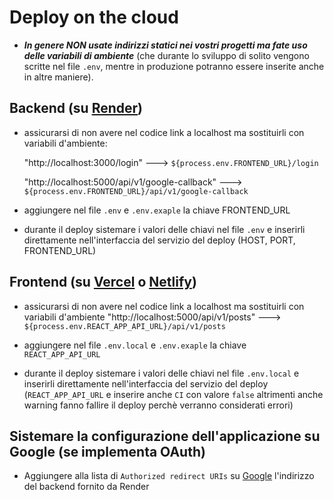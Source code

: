 # Deploy on the cloud

-   **_In genere NON usate indirizzi statici nei vostri progetti ma fate uso delle variabili di ambiente_** (che durante lo sviluppo di solito vengono scritte nel file `.env`, mentre in produzione potranno essere inserite anche in altre maniere).

## Backend (su [Render](https://render.com/))

-   assicurarsi di non avere nel codice link a localhost ma sostituirli con variabili d'ambiente:

    "http://localhost:3000/login" ---> `${process.env.FRONTEND_URL}/login`

    "http://localhost:5000/api/v1/google-callback" ---> `${process.env.FRONTEND_URL}/api/v1/google-callback`

-   aggiungere nel file `.env` e `.env.exaple` la chiave FRONTEND_URL

-   durante il deploy sistemare i valori delle chiavi nel file `.env` e inserirli direttamente nell'interfaccia del servizio del deploy (HOST, PORT, FRONTEND_URL)

## Frontend (su [Vercel](https://vercel.com/) o [Netlify](https://www.netlify.com/))

-   assicurarsi di non avere nel codice link a localhost ma sostituirli con variabili d'ambiente
    "http://localhost:5000/api/v1/posts" ---> `${process.env.REACT_APP_API_URL}/api/v1/posts`

-   aggiungere nel file `.env.local` e `.env.exaple` la chiave `REACT_APP_API_URL`

-   durante il deploy sistemare i valori delle chiavi nel file `.env.local` e inserirli direttamente nell'interfaccia del servizio del deploy (`REACT_APP_API_URL` e inserire anche `CI` con valore `false` altrimenti anche warning fanno fallire il deploy perchè verranno considerati errori)

## Sistemare la configurazione dell'applicazione su Google (se implementa OAuth)

-   Aggiungere alla lista di `Authorized redirect URIs` su [Google](https://console.cloud.google.com/apis/credentials) l'indirizzo del backend fornito da Render
